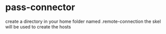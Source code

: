 # pass-connector

create a directory in your home folder named .remote-connection
the skel will be used to create the hosts
